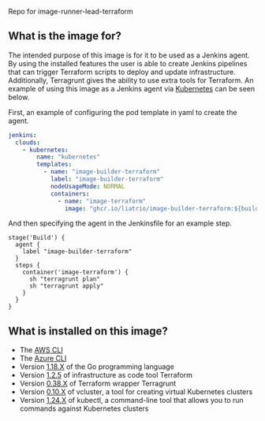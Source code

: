 Repo for image-runner-lead-terraform

## What is the image for?
The intended purpose of this image is for it to be used as a Jenkins agent. By using the installed features the user is able to create Jenkins pipelines that can trigger Terraform scripts to deploy and update infrastructure. Additionally, Terragrunt gives the ability to use extra tools for Terraform. An example of using this image as a Jenkins agent via [Kubernetes](https://plugins.jenkins.io/kubernetes/) can be seen below. 

First, an example of configuring the pod template in yaml to create the agent.

```yaml
jenkins:
  clouds:
    - kubernetes:
        name: "kubernetes"
        templates:
          - name: "image-builder-terraform"
            label: "image-builder-terraform"
            nodeUsageMode: NORMAL
            containers:
              - name: "image-terraform"
                image: "ghcr.io/liatrio/image-builder-terraform:${builder_images_version}"
```
And then specifying the agent in the Jenkinsfile for an example step.

```jenkins
stage('Build') {
  agent {
    label "image-builder-terraform"
  }
  steps {
    container('image-terraform') {
      sh "terragrunt plan"
      sh "terragrunt apply"
    }
  }
}
```

## What is installed on this image?
- The [AWS CLI](https://aws.amazon.com/cli/)
- The [Azure CLI](https://packages.microsoft.com/repos/azure-cli/)
- Version [1.18.X](https://dl.google.com/go/go1.18.src.tar.gz) of the Go programming language
- Version [1.2.5](https://releases.hashicorp.com/terraform/1.2.5/) of infrastructure as code tool Terraform
- Version [0.38.X](https://github.com/gruntwork-io/terragrunt/releases/download/v0.38.4/terragrunt_linux_amd64) of Terraform wrapper Terragrunt 
- Version [0.10.X](https://github.com/loft-sh/vcluster/releases/download/v0.10.2/vcluster-linux-amd64) of vcluster, a tool for creating virtual Kubernetes clusters
- Version [1.24.X](https://storage.googleapis.com/kubernetes-release/release/v1.24.0/bin/linux/amd64/kubectl) of kubectl, a command-line tool that allows you to run commands against Kubernetes clusters
